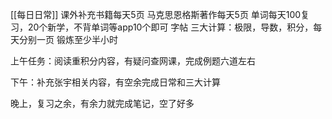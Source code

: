 [[每日日常]]
	课外补充书籍每天5页
马克思恩格斯著作每天5页
	单词每天100复习，20个新学，不背单词等app10个即可
	字帖
三大计算：极限，导数，积分，每天分别一页
锻炼至少半小时

上午任务：阅读重积分内容，有疑问查网课，完成例题六道左右

下午：补充张宇相关内容，有空余完成日常和三大计算

晚上，复习之余，有余力就完成笔记，空了好多